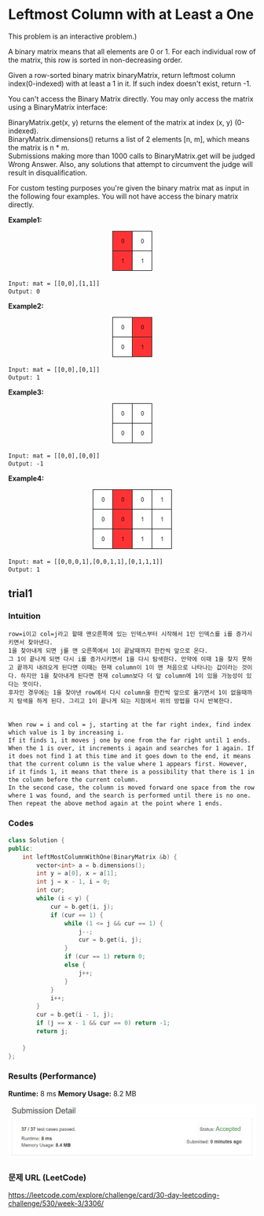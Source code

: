 # Leftmost Column with at Least a One

This problem is an interactive problem.)  

A binary matrix means that all elements are 0 or 1. For each individual row of the matrix, this row is sorted in non-decreasing order.  

Given a row-sorted binary matrix binaryMatrix, return leftmost column index(0-indexed) with at least a 1 in it. If such index doesn't exist, return -1.   

You can't access the Binary Matrix directly.    You may only access the matrix using a BinaryMatrix interface:  

BinaryMatrix.get(x, y) returns the element of the matrix at index (x, y) (0-indexed).  
BinaryMatrix.dimensions() returns a list of 2 elements [n, m], which means the matrix is n * m.  
Submissions making more than 1000 calls to BinaryMatrix.get will be judged Wrong Answer.  Also, any solutions that attempt to circumvent the judge will result in disqualification.  

For custom testing purposes you're given the binary matrix mat as input in the following four examples. You will not have access the binary matrix directly.  

**Example1:**   
<p align="center"> 
<img src="./diag5.JPG">
</p>

```
Input: mat = [[0,0],[1,1]]
Output: 0
```

**Example2:**   
<p align="center"> 
<img src="./diag4.JPG">
</p>

```
Input: mat = [[0,0],[0,1]]
Output: 1
```

**Example3:**   
<p align="center"> 
<img src="./diag3.JPG">
</p>

```
Input: mat = [[0,0],[0,0]]
Output: -1
```

**Example4:**   
<p align="center"> 
<img src="./diag2.JPG">
</p>

```
Input: mat = [[0,0,0,1],[0,0,1,1],[0,1,1,1]]
Output: 1
```

## trial1
### Intuition
```
row=i이고 col=j라고 할때 맨오른쪽에 있는 인덱스부터 시작해서 1인 인덱스를 i를 증가시키면서 찾아낸다.
1을 찾아내게 되면 j를 맨 오른쪽에서 1이 끝날때까지 한칸씩 앞으로 온다.
그 1이 끝나게 되면 다시 i를 증가시키면서 1을 다시 탐색한다. 만약에 이때 1을 찾지 못하고 끝까지 내려오게 된다면 이때는 현재 column이 1이 맨 처음으로 나타나는 값이라는 것이다. 하지만 1을 찾아내게 된다면 현재 column보다 더 앞 column에 1이 있을 가능성이 있다는 뜻이다.
후자인 경우에는 1을 찾아낸 row에서 다시 column을 한칸씩 앞으로 옮기면서 1이 없을때까지 탐색을 하게 된다. 그리고 1이 끝나게 되는 지점에서 위의 방법을 다시 반복한다.


When row = i and col = j, starting at the far right index, find index which value is 1 by increasing i.
If it finds 1, it moves j one by one from the far right until 1 ends.  
When the 1 is over, it increments i again and searches for 1 again. If it does not find 1 at this time and it goes down to the end, it means that the current column is the value where 1 appears first. However, if it finds 1, it means that there is a possibility that there is 1 in the column before the current column.  
In the second case, the column is moved forward one space from the row where 1 was found, and the search is performed until there is no one. Then repeat the above method again at the point where 1 ends.
```
### Codes  
```cpp
class Solution {
public:
	int leftMostColumnWithOne(BinaryMatrix &b) {
		vector<int> a = b.dimensions();
		int y = a[0], x = a[1];
		int j = x - 1, i = 0;
		int cur;
		while (i < y) {
			cur = b.get(i, j);
			if (cur == 1) {
				while (1 <= j && cur == 1) {
					j--;
					cur = b.get(i, j);
				}
				if (cur == 1) return 0;
				else {
					j++;
				}
			}
			i++;
		}
		cur = b.get(i - 1, j);
		if (j == x - 1 && cur == 0) return -1;
		return j;
		
	}
};
```
### Results (Performance)  
**Runtime:**  8 ms 
**Memory Usage:** 	8.2 MB


<p align="center"> 
<img src="./capture.JPG">
</p>



### 문제 URL (LeetCode)  
https://leetcode.com/explore/challenge/card/30-day-leetcoding-challenge/530/week-3/3306/